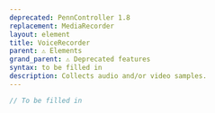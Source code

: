 ```yaml
---
deprecated: PennController 1.8
replacement: MediaRecorder
layout: element
title: VoiceRecorder
parent: ⚠ Elements
grand_parent: ⚠ Deprecated features
syntax: to be filled in
description: Collects audio and/or video samples.
---
```


```javascript
// To be filled in
```
